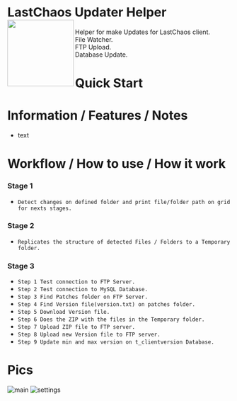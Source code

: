 # LastChaos Updater Helper <img align="left" src="https://user-images.githubusercontent.com/5092697/136836589-b655f88e-f67e-433d-bc2a-12c0534e05d9.png" width="150px">

Helper for make Updates for LastChaos client.<br/>
File Watcher.<br/>
FTP Upload.<br/>
Database Update.<br/>

# Quick Start

# Information / Features / Notes
* text

# Workflow / How to use / How it work
### Stage 1
*   ```Detect changes on defined folder and print file/folder path on grid for nexts stages.```
### Stage 2
*   ```Replicates the structure of detected Files / Folders to a Temporary folder.```
### Stage 3
*   ```Step 1 Test connection to FTP Server.```
*   ```Step 2 Test connection to MySQL Database.```
*   ```Step 3 Find Patches folder on FTP Server.```
*   ```Step 4 Find Version file(version.txt) on patches folder.```
*   ```Step 5 Download Version file.```
*   ```Step 6 Does the ZIP with the files in the Temporary folder.```
*   ```Step 7 Upload ZIP file to FTP server.```
*   ```Step 8 Upload new Version file to FTP server.```
*   ```Step 9 Update min and max version on t_clientversion Database.```


# Pics
![main](https://user-images.githubusercontent.com/5092697/137606993-a21aa429-cc91-4a85-9177-067eee507487.jpg)
![settings](https://user-images.githubusercontent.com/5092697/137606995-fd6097fa-e5ae-40de-8f3c-b44b91ba1ad8.jpg)

